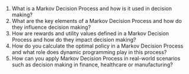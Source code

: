 1. What is a Markov Decision Process and how is it used in decision making?
2. What are the key elements of a Markov Decision Process and how do they influence decision making?
3. How are rewards and utility values defined in a Markov Decision Process and how do they impact decision making?
4. How do you calculate the optimal policy in a Markov Decision Process and what role does dynamic programming play in this process?
5. How can you apply Markov Decision Process in real-world scenarios such as decision making in finance, healthcare or manufacturing?